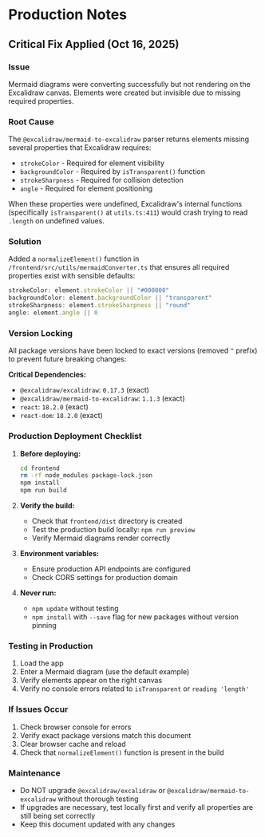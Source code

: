 # Production Notes

## Critical Fix Applied (Oct 16, 2025)

### Issue
Mermaid diagrams were converting successfully but not rendering on the Excalidraw canvas. Elements were created but invisible due to missing required properties.

### Root Cause
The `@excalidraw/mermaid-to-excalidraw` parser returns elements missing several properties that Excalidraw requires:
- `strokeColor` - Required for element visibility
- `backgroundColor` - Required by `isTransparent()` function
- `strokeSharpness` - Required for collision detection
- `angle` - Required for element positioning

When these properties were undefined, Excalidraw's internal functions (specifically `isTransparent()` at `utils.ts:411`) would crash trying to read `.length` on undefined values.

### Solution
Added a `normalizeElement()` function in `/frontend/src/utils/mermaidConverter.ts` that ensures all required properties exist with sensible defaults:

```typescript
strokeColor: element.strokeColor || "#000000"
backgroundColor: element.backgroundColor || "transparent"
strokeSharpness: element.strokeSharpness || "round"
angle: element.angle || 0
```

### Version Locking
All package versions have been locked to exact versions (removed `^` prefix) to prevent future breaking changes:

**Critical Dependencies:**
- `@excalidraw/excalidraw`: `0.17.3` (exact)
- `@excalidraw/mermaid-to-excalidraw`: `1.1.3` (exact)
- `react`: `18.2.0` (exact)
- `react-dom`: `18.2.0` (exact)

### Production Deployment Checklist

1. **Before deploying:**
   ```bash
   cd frontend
   rm -rf node_modules package-lock.json
   npm install
   npm run build
   ```

2. **Verify the build:**
   - Check that `frontend/dist` directory is created
   - Test the production build locally: `npm run preview`
   - Verify Mermaid diagrams render correctly

3. **Environment variables:**
   - Ensure production API endpoints are configured
   - Check CORS settings for production domain

4. **Never run:**
   - `npm update` without testing
   - `npm install` with `--save` flag for new packages without version pinning

### Testing in Production
1. Load the app
2. Enter a Mermaid diagram (use the default example)
3. Verify elements appear on the right canvas
4. Verify no console errors related to `isTransparent` or `reading 'length'`

### If Issues Occur
1. Check browser console for errors
2. Verify exact package versions match this document
3. Clear browser cache and reload
4. Check that `normalizeElement()` function is present in the build

### Maintenance
- Do NOT upgrade `@excalidraw/excalidraw` or `@excalidraw/mermaid-to-excalidraw` without thorough testing
- If upgrades are necessary, test locally first and verify all properties are still being set correctly
- Keep this document updated with any changes
